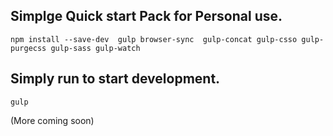 ## Simplge Quick start Pack for Personal use.

`npm install --save-dev  gulp browser-sync  gulp-concat gulp-csso gulp-purgecss gulp-sass gulp-watch`

## Simply run to start development. 

`gulp`

(More coming soon)


